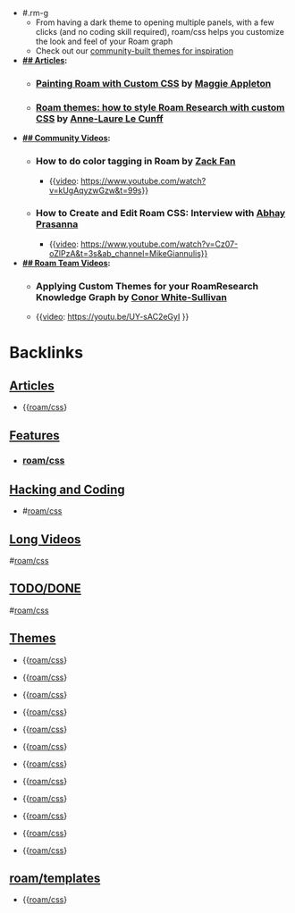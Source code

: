- #.rm-g
    - From having a dark theme to opening multiple panels, with a few clicks (and no coding skill required), roam/css helps you customize the look and feel of your Roam graph
    - Check out our [community-built themes for inspiration]([Themes](<../Themes.md>))
- **[## Articles](<../## Articles.md>):**
    - ### [Painting Roam with Custom CSS](https://maggieappleton.com/paintingroam) by [Maggie Appleton](<../Maggie Appleton.md>)
    - ### [Roam themes: how to style Roam Research with custom CSS](https://nesslabs.com/roam-research-themes-custom-styling-css) by [Anne-Laure Le Cunff](<../Anne-Laure Le Cunff.md>)
- **[## Community Videos](<../## Community Videos.md>):**
    - ### How to do color tagging in Roam by [Zack Fan](<../Zack Fan.md>)
        - {{[video](<../video.md>): https://www.youtube.com/watch?v=kUgAqyzwGzw&t=99s}}
    - ### How to Create and Edit Roam CSS: Interview with [Abhay Prasanna](<../Abhay Prasanna.md>) 
        - {{[video](<../video.md>): https://www.youtube.com/watch?v=Cz07-oZlPzA&t=3s&ab_channel=MikeGiannulis}}
- **[## Roam Team Videos](<../## Roam Team Videos.md>):**
    - ### Applying Custom Themes for your RoamResearch Knowledge Graph by [Conor White-Sullivan](<../Conor White-Sullivan.md>)
    - {{[video](<../video.md>): https://youtu.be/UY-sAC2eGyI }}

# Backlinks
## [Articles](<Articles.md>)
- {{[roam/css](<../roam/css.md>)}

## [Features](<Features.md>)
- ### [roam/css](<../roam/css.md>)

## [Hacking and Coding](<Hacking and Coding.md>)
- #[roam/css](<../roam/css.md>)

## [Long Videos](<Long Videos.md>)
#[roam/css](<../roam/css.md>)

## [TODO/DONE](<TODO/DONE.md>)
#[roam/css](<../roam/css.md>)

## [Themes](<Themes.md>)
- {{[roam/css](<../roam/css.md>)}

- {{[roam/css](<../roam/css.md>)}

- {{[roam/css](<../roam/css.md>)}

- {{[roam/css](<../roam/css.md>)}

- {{[roam/css](<../roam/css.md>)}

- {{[roam/css](<../roam/css.md>)}

- {{[roam/css](<../roam/css.md>)}

- {{[roam/css](<../roam/css.md>)}

- {{[roam/css](<../roam/css.md>)}

- {{[roam/css](<../roam/css.md>)}

- {{[roam/css](<../roam/css.md>)}

- {{[roam/css](<../roam/css.md>)}

## [roam/templates](<roam/templates.md>)
- {{[roam/css](<../roam/css.md>)}

